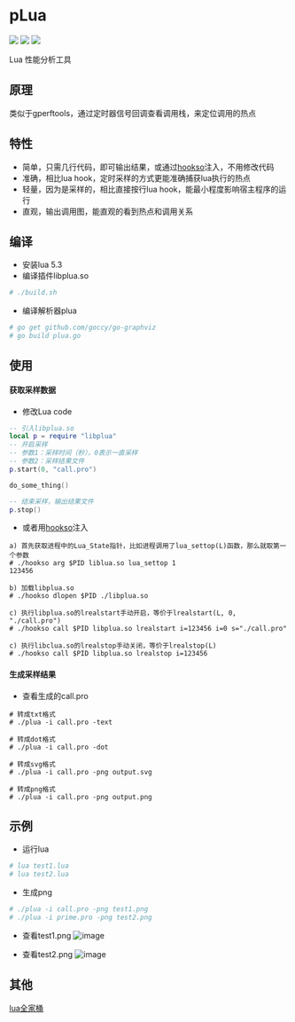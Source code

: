 # pLua

[<img src="https://img.shields.io/github/license/esrrhs/pLua">](https://github.com/esrrhs/pLua)
[<img src="https://img.shields.io/github/languages/top/esrrhs/pLua">](https://github.com/esrrhs/pLua)
[<img src="https://img.shields.io/github/workflow/status/esrrhs/pLua/CI">](https://github.com/esrrhs/pLua/actions)

Lua 性能分析工具

## 原理
类似于gperftools，通过定时器信号回调查看调用栈，来定位调用的热点

## 特性
- 简单，只需几行代码，即可输出结果，或通过[hookso](https://github.com/esrrhs/hookso)注入，不用修改代码
- 准确，相比lua hook，定时采样的方式更能准确捕获lua执行的热点
- 轻量，因为是采样的，相比直接按行lua hook，能最小程度影响宿主程序的运行
- 直观，输出调用图，能直观的看到热点和调用关系

## 编译
* 安装lua 5.3
* 编译插件libplua.so
``` bash
# ./build.sh
```
* 编译解析器plua
``` bash
# go get github.com/goccy/go-graphviz
# go build plua.go
```

## 使用
#### 获取采样数据
* 修改Lua code
``` lua
-- 引入libplua.so
local p = require "libplua"
-- 开启采样
-- 参数1：采样时间（秒），0表示一直采样
-- 参数2：采样结果文件
p.start(0, "call.pro")

do_some_thing()

-- 结束采样，输出结果文件
p.stop()

```
* 或者用[hookso](https://github.com/esrrhs/hookso)注入
```
a) 首先获取进程中的Lua_State指针，比如进程调用了lua_settop(L)函数，那么就取第一个参数
# ./hookso arg $PID liblua.so lua_settop 1 
123456

b) 加载libplua.so
# ./hookso dlopen $PID ./libplua.so

c) 执行libplua.so的lrealstart手动开启，等价于lrealstart(L, 0, "./call.pro")
# ./hookso call $PID libplua.so lrealstart i=123456 i=0 s="./call.pro"

c) 执行libclua.so的lrealstop手动关闭，等价于lrealstop(L)
# ./hookso call $PID libplua.so lrealstop i=123456
```
#### 生成采样结果
* 查看生成的call.pro
```
# 转成txt格式
# ./plua -i call.pro -text

# 转成dot格式
# ./plua -i call.pro -dot

# 转成svg格式
# ./plua -i call.pro -png output.svg

# 转成png格式
# ./plua -i call.pro -png output.png
```

## 示例
* 运行lua
```bash
# lua test1.lua
# lua test2.lua
```
* 生成png
```bash
# ./plua -i call.pro -png test1.png
# ./plua -i prime.pro -png test2.png
```

* 查看test1.png
![image](test1.png)

* 查看test2.png
![image](test2.png)


## 其他
[lua全家桶](https://github.com/esrrhs/lua-family-bucket)
